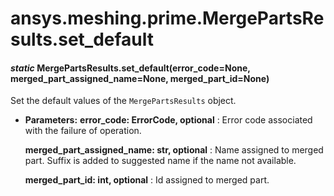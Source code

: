 # ansys.meshing.prime.MergePartsResults.set_default



#### *static* MergePartsResults.set_default(error_code=None, merged_part_assigned_name=None, merged_part_id=None)

Set the default values of the `MergePartsResults` object.

* **Parameters:**
  **error_code: ErrorCode, optional**
  : Error code associated with the failure of operation.

  **merged_part_assigned_name: str, optional**
  : Name assigned to merged part. Suffix is added to suggested name if the name not available.

  **merged_part_id: int, optional**
  : Id assigned to merged part.

<!-- !! processed by numpydoc !! -->
